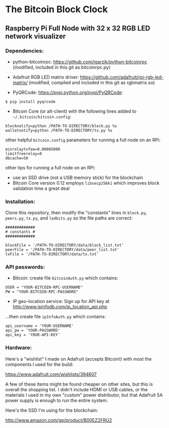 # The Bitcoin Block Clock

Raspberry Pi Full Node with 32 x 32 RGB LED network visualizer
-
### Dependencies:

* python-bitcoinrpc: https://github.com/jgarzik/python-bitcoinrpc (modified, included in this git as bitcoinrpc.py)

* Adafruit RGB LED matrix driver: https://github.com/adafruit/rpi-rgb-led-matrix/ (modified, compiled and included in this git as rgbmatrix.so)

* PyQRCode: https://pypi.python.org/pypi/PyQRCode:
```
$ pip install pyqrcode
```

* Bitcoin Core (or alt-client) with the following lines added to `~/.bitcoin/bitcoin.config`:
```
blocknotify=python /PATH-TO-DIRECTORY/block.py %s
walletnotify=python /PATH-TO-DIRECTORY/tx.py %s
```

other helpful `bitcoin.config` parameters for running a full node on an RPi:
```
minrelaytxfee=0.00005000
limitfreerelay=0
dbcache=50
```
other tips for running a full node on an RPi:
* use an SSD drive (not a USB memory stick) for the blockchain
* Bitcoin Core version 0.12 employs `libsecp256k1` which improves block validation time a great deal


### Installation:

Clone this repository, then modify the "constants" lines in `block.py`, `peers.py`, `tx.py`, and `ledbits.py` so the file paths are correct:
```
#############
# constants #
#############

blockFile = '/PATH-TO-DIRECTORY/data/block_list.txt'
peerFile = '/PATH-TO-DIRECTORY/data/peer_list.txt'
txFile = '/PATH-TO-DIRECTORY/data/tx.txt'
```


### API passwords:

* Bitcoin: create file `bitcoinAuth.py` which contains:
```
USER = "YOUR-BITCOIN-RPC-USERNAME"
PW = "YOUR-BITCOIN-RPC-PASSWORD"
```
* IP geo-location service: Sign up for API key at http://www.ipinfodb.com/ip_location_api.php

...then create file `ipInfoAuth.py` which contains:
```
api_username = 'YOUR-USERNAME'
api_pw = 'YOUR-PASSWORD'
api_key = 'YOUR-API-KEY'
```

### Hardware:
Here's a "wishlist" I made on Adafruit (accepts Bitcoin!) with most the components I used for the build:

https://www.adafruit.com/wishlists/394607

A few of these items might be found cheaper on other sites, but this is overall the shopping list.
I didn't include HDMI or USB cables, or the materials I used in my own "custom" power distributor, but that Adafruit 5A power supply is enough to run the entire system.

Here's the SSD I'm using for the blockchain:

http://www.amazon.com/gp/product/B00EZ2FRU2